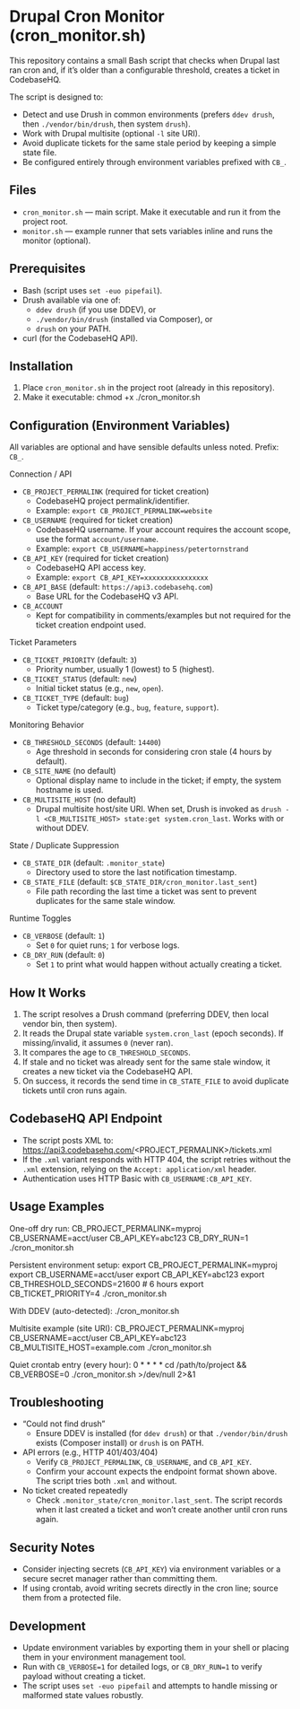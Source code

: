 # Drupal Cron Monitor (cron_monitor.sh)

This repository contains a small Bash script that checks when Drupal last ran cron and, if it’s older than a configurable threshold, creates a ticket in CodebaseHQ.

The script is designed to:
- Detect and use Drush in common environments (prefers `ddev drush`, then `./vendor/bin/drush`, then system `drush`).
- Work with Drupal multisite (optional `-l` site URI).
- Avoid duplicate tickets for the same stale period by keeping a simple state file.
- Be configured entirely through environment variables prefixed with `CB_`.


## Files
- `cron_monitor.sh` — main script. Make it executable and run it from the project root.
- `monitor.sh` — example runner that sets variables inline and runs the monitor (optional).


## Prerequisites
- Bash (script uses `set -euo pipefail`).
- Drush available via one of:
  - `ddev drush` (if you use DDEV), or
  - `./vendor/bin/drush` (installed via Composer), or
  - `drush` on your PATH.
- curl (for the CodebaseHQ API).


## Installation
1. Place `cron_monitor.sh` in the project root (already in this repository).
2. Make it executable:
   chmod +x ./cron_monitor.sh


## Configuration (Environment Variables)
All variables are optional and have sensible defaults unless noted. Prefix: `CB_`.

Connection / API
- `CB_PROJECT_PERMALINK` (required for ticket creation)
  - CodebaseHQ project permalink/identifier.
  - Example: `export CB_PROJECT_PERMALINK=website`
- `CB_USERNAME` (required for ticket creation)
  - CodebaseHQ username. If your account requires the account scope, use the format `account/username`.
  - Example: `export CB_USERNAME=happiness/petertornstrand`
- `CB_API_KEY` (required for ticket creation)
  - CodebaseHQ API access key.
  - Example: `export CB_API_KEY=xxxxxxxxxxxxxxxx`
- `CB_API_BASE` (default: `https://api3.codebasehq.com`)
  - Base URL for the CodebaseHQ v3 API.
- `CB_ACCOUNT`
  - Kept for compatibility in comments/examples but not required for the ticket creation endpoint used.

Ticket Parameters
- `CB_TICKET_PRIORITY` (default: `3`)
  - Priority number, usually 1 (lowest) to 5 (highest).
- `CB_TICKET_STATUS` (default: `new`)
  - Initial ticket status (e.g., `new`, `open`).
- `CB_TICKET_TYPE` (default: `bug`)
  - Ticket type/category (e.g., `bug`, `feature`, `support`).

Monitoring Behavior
- `CB_THRESHOLD_SECONDS` (default: `14400`)
  - Age threshold in seconds for considering cron stale (4 hours by default).
- `CB_SITE_NAME` (no default)
  - Optional display name to include in the ticket; if empty, the system hostname is used.
- `CB_MULTISITE_HOST` (no default)
  - Drupal multisite host/site URI. When set, Drush is invoked as `drush -l <CB_MULTISITE_HOST> state:get system.cron_last`. Works with or without DDEV.

State / Duplicate Suppression
- `CB_STATE_DIR` (default: `.monitor_state`)
  - Directory used to store the last notification timestamp.
- `CB_STATE_FILE` (default: `$CB_STATE_DIR/cron_monitor.last_sent`)
  - File path recording the last time a ticket was sent to prevent duplicates for the same stale window.

Runtime Toggles
- `CB_VERBOSE` (default: `1`)
  - Set `0` for quiet runs; `1` for verbose logs.
- `CB_DRY_RUN` (default: `0`)
  - Set `1` to print what would happen without actually creating a ticket.


## How It Works
1. The script resolves a Drush command (preferring DDEV, then local vendor bin, then system).
2. It reads the Drupal state variable `system.cron_last` (epoch seconds). If missing/invalid, it assumes `0` (never ran).
3. It compares the age to `CB_THRESHOLD_SECONDS`.
4. If stale and no ticket was already sent for the same stale window, it creates a new ticket via the CodebaseHQ API.
5. On success, it records the send time in `CB_STATE_FILE` to avoid duplicate tickets until cron runs again.


## CodebaseHQ API Endpoint
- The script posts XML to:
  https://api3.codebasehq.com/<PROJECT_PERMALINK>/tickets.xml
- If the `.xml` variant responds with HTTP 404, the script retries without the `.xml` extension, relying on the `Accept: application/xml` header.
- Authentication uses HTTP Basic with `CB_USERNAME:CB_API_KEY`.


## Usage Examples
One-off dry run:
CB_PROJECT_PERMALINK=myproj CB_USERNAME=acct/user CB_API_KEY=abc123 CB_DRY_RUN=1 ./cron_monitor.sh

Persistent environment setup:
export CB_PROJECT_PERMALINK=myproj
export CB_USERNAME=acct/user
export CB_API_KEY=abc123
export CB_THRESHOLD_SECONDS=21600  # 6 hours
export CB_TICKET_PRIORITY=4
./cron_monitor.sh

With DDEV (auto-detected):
./cron_monitor.sh

Multisite example (site URI):
CB_PROJECT_PERMALINK=myproj CB_USERNAME=acct/user CB_API_KEY=abc123 CB_MULTISITE_HOST=example.com ./cron_monitor.sh

Quiet crontab entry (every hour):
0 * * * * cd /path/to/project && CB_VERBOSE=0 ./cron_monitor.sh >/dev/null 2>&1


## Troubleshooting
- “Could not find drush”
  - Ensure DDEV is installed (for `ddev drush`) or that `./vendor/bin/drush` exists (Composer install) or `drush` is on PATH.
- API errors (e.g., HTTP 401/403/404)
  - Verify `CB_PROJECT_PERMALINK`, `CB_USERNAME`, and `CB_API_KEY`.
  - Confirm your account expects the endpoint format shown above. The script tries both `.xml` and without.
- No ticket created repeatedly
  - Check `.monitor_state/cron_monitor.last_sent`. The script records when it last created a ticket and won’t create another until cron runs again.


## Security Notes
- Consider injecting secrets (`CB_API_KEY`) via environment variables or a secure secret manager rather than committing them.
- If using crontab, avoid writing secrets directly in the cron line; source them from a protected file.


## Development
- Update environment variables by exporting them in your shell or placing them in your environment management tool.
- Run with `CB_VERBOSE=1` for detailed logs, or `CB_DRY_RUN=1` to verify payload without creating a ticket.
- The script uses `set -euo pipefail` and attempts to handle missing or malformed state values robustly.
